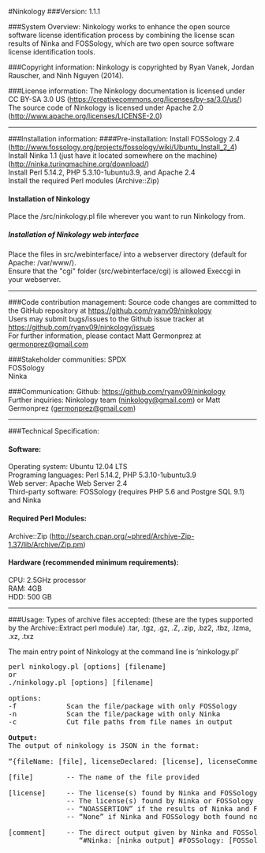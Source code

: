 #Ninkology
###Version:
1.1.1

###System Overview:
Ninkology works to enhance the open source software license identification process by combining the license scan results of Ninka and FOSSology, which are two open source software license identification tools.<br/>

###Copyright information:
Ninkology is copyrighted by Ryan Vanek, Jordan Rauscher, and Ninh Nguyen (2014).<br/>

###License information:
The Ninkology documentation is licensed under CC BY-SA 3.0 US (https://creativecommons.org/licenses/by-sa/3.0/us/)<br/>
The source code of Ninkology is licensed under Apache 2.0 (http://www.apache.org/licenses/LICENSE-2.0)<br/>

-----------------------------------------------------------------------

###Installation information:
####Pre-installation:
Install FOSSology 2.4 (http://www.fossology.org/projects/fossology/wiki/Ubuntu_Install_2_4)<br/>
Install Ninka 1.1 (just have it located somewhere on the machine) (http://ninka.turingmachine.org/download/)<br/>
Install Perl 5.14.2, PHP 5.3.10-1ubuntu3.9, and Apache 2.4<br/>
Install the required Perl modules (Archive::Zip)<br/>


#### Installation of Ninkology
Place the /src/ninkology.pl file wherever you want to run Ninkology from.<br/>

##### Installation of Ninkology web interface
Place the files in src/webinterface/ into a webserver directory (default for Apache: /var/www/).<br/>
Ensure that the "cgi" folder (src/webinterface/cgi) is allowed Execcgi in your webserver.<br/>

-----------------------------------------------------------------------

###Code contribution management:
Source code changes are committed to the GitHub repository at https://github.com/ryanv09/ninkology <br/>
Users may submit bugs/issues to the Github issue tracker at https://github.com/ryanv09/ninkology/issues<br/>
For further information, please contact Matt Germonprez at germonprez@gmail.com<br/>

###Stakeholder communities:
SPDX<br/>
FOSSology<br/>
Ninka<br/>

###Communication:
Github: https://github.com/ryanv09/ninkology<br/>
Further inquiries: Ninkology team (ninkology@gmail.com) or Matt Germonprez (germonprez@gmail.com)<br/>

-----------------------------------------------------------------------

###Technical Specification:
#### Software:
Operating system: Ubuntu 12.04 LTS<br/>
Programing languages: Perl 5.14.2, PHP 5.3.10-1ubuntu3.9<br/>
Web server: Apache Web Server 2.4<br/>
Third-party software: FOSSology (requires PHP 5.6 and Postgre SQL 9.1) and Ninka<br/>


#### Required Perl Modules:
Archive::Zip (http://search.cpan.org/~phred/Archive-Zip-1.37/lib/Archive/Zip.pm)<br/>


#### Hardware (recommended minimum requirements):
CPU: 2.5GHz processor<br/>
RAM: 4GB<br/>
HDD: 500 GB<br/>

-----------------------------------------------------------------------

###Usage:
Types of archive files accepted:
(these are the types supported by the Archive::Extract perl module)
.tar, .tgz, .gz, .Z, .zip, .bz2, .tbz, .lzma, .xz, .txz


The main entry point of Ninkology at the command line is ‘ninkology.pl’
<pre>
perl ninkology.pl [options] [filename]
or
./ninkology.pl [options] [filename]

options:
-f            Scan the file/package with only FOSSology
-n            Scan the file/package with only Ninka
-c            Cut file paths from file names in output

<b>Output:</b>
The output of ninkology is JSON in the format:

“{fileName: [file], licenseDeclared: [license], licenseComment: [comment]}”

[file]        -- The name of the file provided

[license]     -- The license(s) found by Ninka and FOSSology if the results match.
              -- The license(s) found by Ninka or FOSSology if only one scan is used.
              -- “NOASSERTION” if the results of Ninka and FOSSology did not match.
              -- “None” if Ninka and FOSSology both found no license information in the file.
              
[comment]     -- The direct output given by Ninka and FOSSology in the form:
                 “#Ninka: [ninka_output] #FOSSology: [FOSSology_output]”
</pre>        


